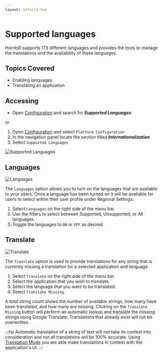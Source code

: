 ```yaml
---
layout: article-toc
---
```

# Supported languages
Hornbill supports 173 different languages and provides the tools to manage the translations and the availability of these languages. 

## Topics Covered
* Enabling languages
* Translating an application

## Accessing
* Open [Configuration](/esp-config/getting-started/using-configuration) and search for ***Supported Languages***

or

1. Open [Configuration](/esp-config/getting-started/using-configuration) and select `Platform Configuration`
1. In the navigation panel locate the section titled ***Internationalization***
1. Select `Supported Languages`


![Supported Languages](_books/esp-config/internationalization/images/supported-languages.png)

## Languages

![Languages](_books/esp-config/internationalization/images/languages-button.png)

The `Languages` option allows you to turn on the languages that are available to your users. Once a language has been turned on it will be available for users to select within their user profile under Regional Settings.

1. Select `Languages` on the right side of the menu bar.
1. Use the filters to select between Supported, Unsupported, or All languages.
1. Toggle the languages to `ON` or `OFF` as desired.

## Translate

![Translate](_books/esp-config/internationalization/images/translate-button.png)

The `Translate` option is used to provide translations for any string that is currently missing a translation for a selected application and language.  

1. Select `Translate` on the right side of the menu bar.
1. Select the application that you wish to translate.
1. Select the language that you want to be translated.
1. Select `Translate Missing`.

A total string count shows the number of available strings, how many have been translated, and how many are missing. Clicking on the `Translate Missing` button will perform an automatic lookup and translate the missing strings using Google Translate. Translations that already exist will not be overwritten. 

:::tip
Automatic translation of a string of text will not take its context into consideration and not all translations will be 100% accurate. Using [Translation Mode](/esp-config/internationalization/translation-mode) you are able make translations in context with the application's UI.
:::

<!-- https://wiki.hornbill.com/index.php?title=Manage_Languages -->